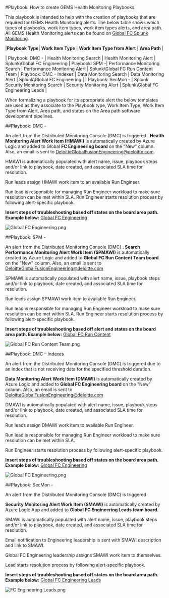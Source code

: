 #Playbook: How to create GEMS Health Monitoring Playbooks


This playbook is intended to help with the creation of playbooks that are required for GEMS Health Monitoring alerts. The below table shows which types of playbooks, work item types, work item types alerts, and area path. All GEMS Health Monitoring alerts can be found on [Global FC Splunk Monitoring](https://dev.azure.com/GlobalSOC/Splunk/_boards/board/t/Global%20FC%20Splunk%20Monitoring/Project). 



|**Playbook Type**| **Work Item Type**  | **Work Item Type from Alert**  | **Area Path** |

| Playbook: DMC -  | Health Monitoring Search | Health Monitoring Alert | Splunk\Global FC Engineering
| Playbook: SPM -| Performance Monitoring Search | Performance Monitoring Alert | Splunk\Global FC Run Content Team
| Playbook: DMC -  Indexes | Data Monitoring Search | Data Monitoring Alert | Splunk\Global FC Engineering | 
| Playbook: SecMon - | Splunk Security Monitoring Search | Security Monitoring Alert | Splunk\Global FC Engineering Leads | 

When formalizing a playbook for its appropriate alert the below templates are used as they associate to the Playbook type, Work Item Type, Work Item Type from Alert, Area path, and states on the Area path software development pipelines. 


##Playbook: DMC - <Alert>

An alert from the Distributed Monitoring Console (DMC) is triggered **<Alert Title>**. **<description of the alert>**
**Health Monitoring Alert Work Item (HMAWI)** is automatically created by Azure Logic and added to Global **FC Engineering board** on the "New" column. Also, an email is sent to DeloitteGlobalFusionEngineering@deloitte.com.

HMAWI is automatically populated with alert name, issue, playbook steps and/or link to playbook, date created, and associated SLA time for resolution.

Run leads assign HMAWI work item to an available Run Engineer.

Run lead is responsible for managing Run Engineer workload to make sure resolution can be met within SLA.
Run Engineer starts resolution process by following alert-specific playbook.

**Insert steps of troubleshooting based off states on the board area path. Example below:** [Global FC Engineering](https://dev.azure.com/GlobalSOC/Splunk/_boards/board/t/Global%20FC%20Engineering/Project)

![Global FC Engineering.png](/.attachments/Global%20FC%20Engineering-18a58239-aa85-49f1-96d9-116ac4bdef85.png)


##Playbook: SPM - <Alert>

An alert from the Distributed Monitoring Console (DMC) **<Alert Title>. <description of the alert>**
**Search Performance Monitoring Alert Work Item (SPMAWI)** is automatically created by Azure Logic and added to **Global FC Run Content Team board** on the "New" column. Also, an email is sent to DeloitteGlobalFusionEngineering@deloitte.com

SPMAWI is automatically populated with alert name, issue, playbook steps and/or link to playbook, date created, and associated SLA time for resolution.

Run leads assign SPMAWI work item to available Run Engineer.

Run lead is responsible for managing Run Engineer workload to make sure resolution can be met within SLA.
Run Engineer starts resolution process by following alert-specific playbook.

**Insert steps of troubleshooting based off alert and states on the board area path. Example below:** [Global FC Run Content](https://dev.azure.com/GlobalSOC/Splunk/_boards/board/t/Global%20FC%20Run%20Content%20Team/Tactical%20Content%20Task)

![Global FC Run Content Team.png](/.attachments/Global%20FC%20Run%20Content%20Team-17f4a2a4-cd4e-482a-acc4-cb938c268af6.png)

##Playbook: DMC – Indexes

An alert from the Distributed Monitoring Console (DMC) is triggered due to an index that is not receiving data for the specified threshold duration.

**Data Monitoring Alert Work Item (DMAWI)** is automatically created by Azure Logic and added to **Global FC Engineering board** on the "New" column. Also, an email is sent to DeloitteGlobalFusionEngineering@deloitte.com

DMAWI is automatically populated with alert name, issue, playbook steps and/or link to playbook, date created, and associated SLA time for resolution.

Run leads assign DMAWI work item to available Run Engineer.

Run lead is responsible for managing Run Engineer workload to make sure resolution can be met within SLA.

Run Engineer starts resolution process by following alert-specific playbook.

**Insert steps of troubleshooting based off states on the board area path. Example below:** [Global FC Engineering](https://dev.azure.com/GlobalSOC/Splunk/_boards/board/t/Global%20FC%20Engineering/Project)

![Global FC Engineering.png](/.attachments/Global%20FC%20Engineering-cff352b2-30b5-4ee3-a253-9c3dfdbcf634.png)

##Playbook: SecMon - <Alert>

An alert from the Distributed Monitoring Console (DMC) is triggered

**Security Monitoring Alert Work Item (SMAWI)** is automatically created by Azure Logic App and added to **Global FC Engineering Leads team board**.

SMAWI is automatically populated with alert name, issue, playbook steps and/or link to playbook, date created, and associated SLA time for resolution.

Email notification to Engineering leadership is sent with SMAWI description and link to SMAWI.

Global FC Engineering leadership assigns SMAWI work item to themselves.

Lead starts resolution process by following alert-specific playbook.

**Insert steps of troubleshooting based off states on the board area path. Example below:** [Global FC Engineering Leads](https://dev.azure.com/GlobalSOC/Splunk/_boards/board/t/Global%20FC%20Engineering%20Leads/Project)

![FC Engineering Leads.png](/.attachments/FC%20Engineering%20Leads-1db1a608-9000-4e17-a095-230ce8b7005d.png)


